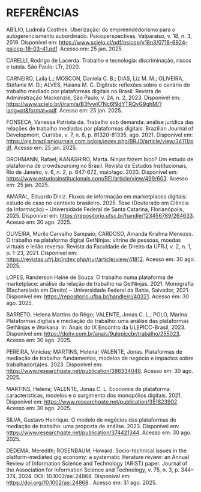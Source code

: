 # REFERÊNCIAS

ABÍLIO, Ludmila Costhek.
 Uberização: do empreendedorismo para o autogerenciamento subordinado. Psicoperspectivas, Valparaíso, v. 18, n. 3, 2019. Disponível em: https://www.scielo.cl/pdf/psicop/v18n3/0718-6924-psicop-18-03-41.pdf. Acesso em: 25 jan. 2025.

CARELLI, Rodrigo de Lacerda.
 Trabalho e tecnologia: discriminação, riscos e tutela. São Paulo: LTr, 2020.

CARNEIRO, Laila L.; MOSCON, Daniela C. B.; DIAS, Liz M. M.; OLIVEIRA, Stéfanie M. D.; ALVES, Haiana M. C.
 Digitrab: reflexões sobre o cenário do trabalho mediado por plataformas digitais no Brasil. Revista de Administração Mackenzie, São Paulo, v. 24, n. 2, 2023. Disponível em: https://www.scielo.br/j/ram/a/B3fvwK7Nc6f9dYTRQvG9ghM/?lang=pt&format=pdf. Acesso em: 25 jan. 2025.

FONSECA, Vanessa Patriota da.
 Trabalho sob demanda: análise jurídica das relações de trabalho mediadas por plataformas digitais. Brazilian Journal of Development, Curitiba, v. 7, n. 8, p. 81320-81335, ago. 2021. Disponível em: https://ojs.brazilianjournals.com.br/ojs/index.php/BRJD/article/view/34111/pdf. Acesso em: 25 jan. 2025.

GROHMANN, Rafael; KANASHIRO, Marta.
 Ninjas fazem bico? Um estudo de plataforma de crowdsourcing no Brasil. Revista de Estudos Institucionais, Rio de Janeiro, v. 6, n. 2, p. 647-672, maio/ago. 2020.
 Disponível em: https://www.estudosinstitucionais.com/REI/article/view/499/603. Acesso em: 25 jan. 2025.

AMARAL, Eduardo Diniz.
 Fluxos de informação em marketplaces digitais: estudo de caso no contexto brasileiro. 2025. Tese (Doutorado em Ciência da Informação) – Universidade Federal de Santa Catarina, Florianópolis, 2025.
 Disponível em: https://repositorio.ufsc.br/handle/123456789/264633. Acesso em: 30 ago. 2025.

OLIVEIRA, Murilo Carvalho Sampaio; CARDOSO, Amanda Krishna Menezes.
 O trabalho na plataforma digital GetNinjas: vitrine de pessoas, moedas virtuais e leilão reverso. Revista da Faculdade de Direito da UFRJ, v. 2, n. 1, p. 1-23, 2021.
 Disponível em: https://revistas.ufrj.br/index.php/rjur/article/view/41812. Acesso em: 30 ago. 2025.

LOPES, Randerson Haine de Souza.
 O trabalho numa plataforma de marketplace: análise da relação de trabalho na GetNinjas. 2021. Monografia (Bacharelado em Direito) – Universidade Federal da Bahia, Salvador, 2021.
 Disponível em: https://repositorio.ufba.br/handle/ri/40321. Acesso em: 30 ago. 2025.

BARRETO, Helena Martins do Rêgo; VALENTE, Jonas C. L.; POLO, Marina.
 Plataformas digitais e mediação do trabalho: uma análise das plataformas GetNinjas e Workana. In: Anais do IX Encontro da ULEPICC-Brasil, 2023.
 Disponível em: https://doity.com.br/anais/9ulepiccbr/trabalho/255023. Acesso em: 30 ago. 2025.

PEREIRA, Vinícius; MARTINS, Helena; VALENTE, Jonas.
 Plataformas de mediação de trabalho: fundamentos, modelos de negócio e impactos sobre trabalhador(a)es. 2023.
 Disponível em: https://www.researchgate.net/publication/386334048. Acesso em: 30 ago. 2025.

MARTINS, Helena; VALENTE, Jonas C. L.
 Economia de plataforma: características, modelos e o surgimento dos monopólios digitais. 2021.
 Disponível em: https://www.researchgate.net/publication/351823902. Acesso em: 30 ago. 2025.

SILVA, Gustavo Henrique.
 O modelo de negócios das plataformas de mediação de trabalho: uma proposta de análise. 2023.
 Disponível em: https://www.researchgate.net/publication/374421344. Acesso em: 30 ago. 2025.

DEDEMA, Meredith; ROSENBAUM, Howard. Socio-technical issues in the platform-mediated gig economy: a systematic literature review: an Annual Review of Information Science and Technology (ARIST) paper. Journal of the Association for Information Science and Technology, v. 75, n. 3, p. 344–374, 2024. DOI: 10.1002/asi.24868. Disponível em: https://doi.org/10.1002/asi.24868
. Acesso em: 31 ago. 2025.